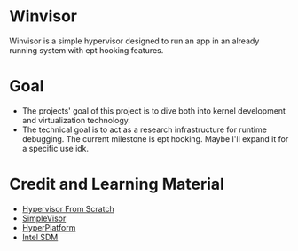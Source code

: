  # Winvisor
Winvisor is a simple hypervisor designed to run an app in an already running system with ept hooking features.

# Goal 
- The projects' goal of this project is to dive both into kernel development and virtualization technology.
- The technical goal is to act as a research infrastructure for runtime debugging. The current milestone is ept hooking. Maybe I'll expand it for a specific use idk.

# Credit and Learning Material

- [Hypervisor From Scratch](https://rayanfam.com/topics/hypervisor-from-scratch-part-1/)
- [SimpleVisor](https://ionescu007.github.io/SimpleVisor/)
- [HyperPlatform](https://tandasat.github.io/HyperPlatform/userdocument/)
- [Intel SDM](https://www.intel.com/content/www/us/en/developer/articles/technical/intel-sdm.html)
